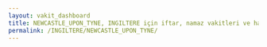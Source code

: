 ```yaml
---
layout: vakit_dashboard
title: NEWCASTLE_UPON_TYNE, INGILTERE için iftar, namaz vakitleri ve hava durumu - ilçe/eyalet seç
permalink: /INGILTERE/NEWCASTLE_UPON_TYNE/
---
```


<script type="text/javascript">
  var GLOBAL_COUNTRY = 'INGILTERE';
  var GLOBAL_CITY = 'NEWCASTLE_UPON_TYNE';
  var GLOBAL_STATE = '';
  var lat = 72;
  var lon = 21;
</script>

